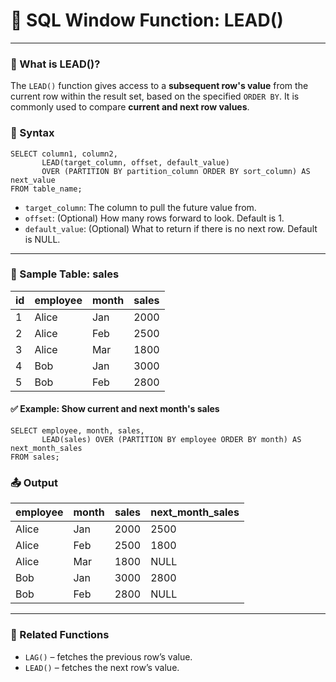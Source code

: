# 🔄 SQL Window Function: LEAD()

---
### 📘 What is LEAD()?

The `LEAD()` function gives access to a **subsequent row's value** from the current row within the result set, based on the specified `ORDER BY`. It is commonly used to compare **current and next row values**.

### 🧾 Syntax

```roomsql
SELECT column1, column2,
       LEAD(target_column, offset, default_value)
       OVER (PARTITION BY partition_column ORDER BY sort_column) AS next_value
FROM table_name;
```
* `target_column`: The column to pull the future value from.
* `offset`: (Optional) How many rows forward to look. Default is 1.
* `default_value`: (Optional) What to return if there is no next row. Default is NULL.
---
### 🧪 Sample Table: sales
| id | employee | month | sales |
| -- | -------- | ----- | ----- |
| 1  | Alice    | Jan   | 2000  |
| 2  | Alice    | Feb   | 2500  |
| 3  | Alice    | Mar   | 1800  |
| 4  | Bob      | Jan   | 3000  |
| 5  | Bob      | Feb   | 2800  |
#### ✅ Example: Show current and next month's sales
```roomsql
SELECT employee, month, sales,
       LEAD(sales) OVER (PARTITION BY employee ORDER BY month) AS next_month_sales
FROM sales;
```
### 📤 Output
| employee | month | sales | next\_month\_sales |
| -------- | ----- | ----- | ------------------ |
| Alice    | Jan   | 2000  | 2500               |
| Alice    | Feb   | 2500  | 1800               |
| Alice    | Mar   | 1800  | NULL               |
| Bob      | Jan   | 3000  | 2800               |
| Bob      | Feb   | 2800  | NULL               |
---
### 🔁 Related Functions
* `LAG()` – fetches the previous row’s value.
* `LEAD()` – fetches the next row’s value.

